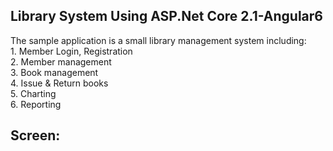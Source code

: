 
<h2>Library System Using ASP.Net Core 2.1-Angular6</h2>
The sample application is a small library management system including:
<br>1. Member Login, Registration
<br>2. Member management
<br>3. Book management
<br>4. Issue & Return books
<br>5. Charting
<br>6. Reporting

<h2>Screen:</h2>
<img class="alignnone size-large wp-image-4470" src="http://shashangka.com/wp-content/uploads/2018/10/dash-1024x555.png" alt="" sizes="(max-width: 1024px) 100vw, 1024px">
